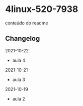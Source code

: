 # 4linux-520-7938
conteúdo do readme

## Changelog
2021-10-22
* aula 4

2021-10-21
* aula 3

2021-10-19
* aula 2
